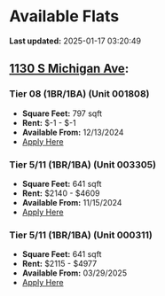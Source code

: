 # Available Flats

**Last updated:** 2025-01-17 03:20:49

## [1130 S Michigan Ave](https://1130smichigan.com/wp-json/floorplans/v1/available-units):
### Tier 08 (1BR/1BA) (Unit 001808)
- **Square Feet:** 797 sqft
- **Rent:** $-1 - $-1
- **Available From:** 12/13/2024
- [Apply Here](https://1130smichigan.securecafe.com/onlineleasing/eleven-thirty/oleapplication.aspx?stepname=RentalOptions&myOlePropertyId=638530&FloorPlanID=2321074&UnitID=11312891&header=1)

### Tier 5/11 (1BR/1BA) (Unit 003305)
- **Square Feet:** 641 sqft
- **Rent:** $2140 - $4609
- **Available From:** 11/15/2024
- [Apply Here](https://1130smichigan.securecafe.com/onlineleasing/eleven-thirty/oleapplication.aspx?stepname=RentalOptions&myOlePropertyId=638530&FloorPlanID=2321070&UnitID=11312581&header=1)

### Tier 5/11 (1BR/1BA) (Unit 000311)
- **Square Feet:** 641 sqft
- **Rent:** $2115 - $4977
- **Available From:** 03/29/2025
- [Apply Here](https://1130smichigan.securecafe.com/onlineleasing/eleven-thirty/oleapplication.aspx?stepname=RentalOptions&myOlePropertyId=638530&FloorPlanID=2321070&UnitID=11312586&header=1)

